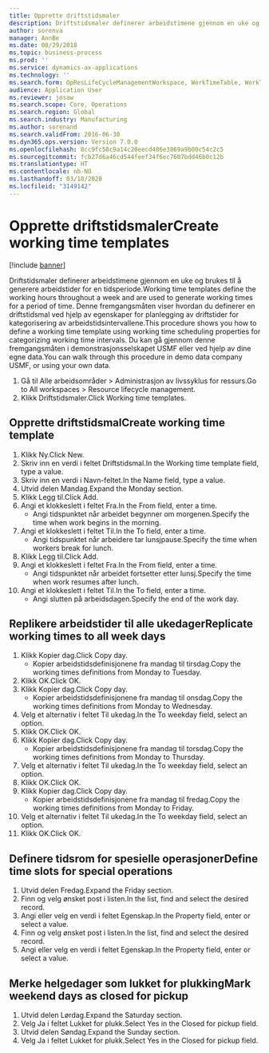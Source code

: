 ```yaml
---
title: Opprette driftstidsmaler
description: Driftstidsmaler definerer arbeidstimene gjennom en uke og brukes til å generere arbeidstider for en tidsperiode.
author: sorenva
manager: AnnBe
ms.date: 08/29/2018
ms.topic: business-process
ms.prod: ''
ms.service: dynamics-ax-applications
ms.technology: ''
ms.search.form: OpResLifeCycleManagementWorkspace, WorkTimeTable, WorkTimeCopyDayDialog
audience: Application User
ms.reviewer: josaw
ms.search.scope: Core, Operations
ms.search.region: Global
ms.search.industry: Manufacturing
ms.author: sorenand
ms.search.validFrom: 2016-06-30
ms.dyn365.ops.version: Version 7.0.0
ms.openlocfilehash: 8cc9fc58c9a14c20eecd486e3869a9b00c54c2c5
ms.sourcegitcommit: fcb27d6a46cd544feef34f6ec7607bdd46b0c12b
ms.translationtype: HT
ms.contentlocale: nb-NO
ms.lasthandoff: 03/18/2020
ms.locfileid: "3149142"
---
```

# <a name="create-working-time-templates"></a><span data-ttu-id="1d382-103">Opprette driftstidsmaler</span><span class="sxs-lookup"><span data-stu-id="1d382-103">Create working time templates</span></span>

[!include [banner](../../includes/banner.md)]

<span data-ttu-id="1d382-104">Driftstidsmaler definerer arbeidstimene gjennom en uke og brukes til å generere arbeidstider for en tidsperiode.</span><span class="sxs-lookup"><span data-stu-id="1d382-104">Working time templates define the working hours throughout a week and are used to generate working times for a period of time.</span></span> <span data-ttu-id="1d382-105">Denne fremgangsmåten viser hvordan du definerer en driftstidsmal ved hjelp av egenskaper for planlegging av driftstider for kategorisering av arbeidstidsintervallene.</span><span class="sxs-lookup"><span data-stu-id="1d382-105">This procedure shows you how to define a working time template using working time scheduling properties for categorizing working time intervals.</span></span> <span data-ttu-id="1d382-106">Du kan gå gjennom denne fremgangsmåten i demonstrasjonsselskapet USMF eller ved hjelp av dine egne data.</span><span class="sxs-lookup"><span data-stu-id="1d382-106">You can walk through this procedure in demo data company USMF, or using your own data.</span></span>

1. <span data-ttu-id="1d382-107">Gå til Alle arbeidsområder > Administrasjon av livssyklus for ressurs.</span><span class="sxs-lookup"><span data-stu-id="1d382-107">Go to All workspaces > Resource lifecycle management.</span></span>
2. <span data-ttu-id="1d382-108">Klikk Driftstidsmaler.</span><span class="sxs-lookup"><span data-stu-id="1d382-108">Click Working time templates.</span></span>

## <a name="create-working-time-template"></a><span data-ttu-id="1d382-109">Opprette driftstidsmal</span><span class="sxs-lookup"><span data-stu-id="1d382-109">Create working time template</span></span>
1. <span data-ttu-id="1d382-110">Klikk Ny.</span><span class="sxs-lookup"><span data-stu-id="1d382-110">Click New.</span></span>
2. <span data-ttu-id="1d382-111">Skriv inn en verdi i feltet Driftstidsmal.</span><span class="sxs-lookup"><span data-stu-id="1d382-111">In the Working time template field, type a value.</span></span>
3. <span data-ttu-id="1d382-112">Skriv inn en verdi i Navn-feltet.</span><span class="sxs-lookup"><span data-stu-id="1d382-112">In the Name field, type a value.</span></span>
4. <span data-ttu-id="1d382-113">Utvid delen Mandag.</span><span class="sxs-lookup"><span data-stu-id="1d382-113">Expand the Monday section.</span></span>
5. <span data-ttu-id="1d382-114">Klikk Legg til.</span><span class="sxs-lookup"><span data-stu-id="1d382-114">Click Add.</span></span>
6. <span data-ttu-id="1d382-115">Angi et klokkeslett i feltet Fra.</span><span class="sxs-lookup"><span data-stu-id="1d382-115">In the From field, enter a time.</span></span>
    * <span data-ttu-id="1d382-116">Angi tidspunktet når arbeidet begynner om morgenen.</span><span class="sxs-lookup"><span data-stu-id="1d382-116">Specify the time when work begins in the morning.</span></span>  
7. <span data-ttu-id="1d382-117">Angi et klokkeslett i feltet Til.</span><span class="sxs-lookup"><span data-stu-id="1d382-117">In the To field, enter a time.</span></span>
    * <span data-ttu-id="1d382-118">Angi tidspunktet når arbeidere tar lunsjpause.</span><span class="sxs-lookup"><span data-stu-id="1d382-118">Specify the time when workers break for lunch.</span></span>  
8. <span data-ttu-id="1d382-119">Klikk Legg til.</span><span class="sxs-lookup"><span data-stu-id="1d382-119">Click Add.</span></span>
9. <span data-ttu-id="1d382-120">Angi et klokkeslett i feltet Fra.</span><span class="sxs-lookup"><span data-stu-id="1d382-120">In the From field, enter a time.</span></span>
    * <span data-ttu-id="1d382-121">Angi tidspunktet når arbeidet fortsetter etter lunsj.</span><span class="sxs-lookup"><span data-stu-id="1d382-121">Specify the time when work resumes after lunch.</span></span>  
10. <span data-ttu-id="1d382-122">Angi et klokkeslett i feltet Til.</span><span class="sxs-lookup"><span data-stu-id="1d382-122">In the To field, enter a time.</span></span>
    * <span data-ttu-id="1d382-123">Angi slutten på arbeidsdagen.</span><span class="sxs-lookup"><span data-stu-id="1d382-123">Specify the end of the work day.</span></span>  

## <a name="replicate-working-times-to-all-week-days"></a><span data-ttu-id="1d382-124">Replikere arbeidstider til alle ukedager</span><span class="sxs-lookup"><span data-stu-id="1d382-124">Replicate working times to all week days</span></span>
1. <span data-ttu-id="1d382-125">Klikk Kopier dag.</span><span class="sxs-lookup"><span data-stu-id="1d382-125">Click Copy day.</span></span>
    * <span data-ttu-id="1d382-126">Kopier arbeidstidsdefinisjonene fra mandag til tirsdag.</span><span class="sxs-lookup"><span data-stu-id="1d382-126">Copy the working times definitions from Monday to Tuesday.</span></span>  
2. <span data-ttu-id="1d382-127">Klikk OK.</span><span class="sxs-lookup"><span data-stu-id="1d382-127">Click OK.</span></span>
3. <span data-ttu-id="1d382-128">Klikk Kopier dag.</span><span class="sxs-lookup"><span data-stu-id="1d382-128">Click Copy day.</span></span>
    * <span data-ttu-id="1d382-129">Kopier arbeidstidsdefinisjonene fra mandag til onsdag.</span><span class="sxs-lookup"><span data-stu-id="1d382-129">Copy the working times definitions from Monday to Wednesday.</span></span>  
4. <span data-ttu-id="1d382-130">Velg et alternativ i feltet Til ukedag.</span><span class="sxs-lookup"><span data-stu-id="1d382-130">In the To weekday field, select an option.</span></span>
5. <span data-ttu-id="1d382-131">Klikk OK.</span><span class="sxs-lookup"><span data-stu-id="1d382-131">Click OK.</span></span>
6. <span data-ttu-id="1d382-132">Klikk Kopier dag.</span><span class="sxs-lookup"><span data-stu-id="1d382-132">Click Copy day.</span></span>
    * <span data-ttu-id="1d382-133">Kopier arbeidstidsdefinisjonene fra mandag til torsdag.</span><span class="sxs-lookup"><span data-stu-id="1d382-133">Copy the working times definitions from Monday to Thursday.</span></span>  
7. <span data-ttu-id="1d382-134">Velg et alternativ i feltet Til ukedag.</span><span class="sxs-lookup"><span data-stu-id="1d382-134">In the To weekday field, select an option.</span></span>
8. <span data-ttu-id="1d382-135">Klikk OK.</span><span class="sxs-lookup"><span data-stu-id="1d382-135">Click OK.</span></span>
9. <span data-ttu-id="1d382-136">Klikk Kopier dag.</span><span class="sxs-lookup"><span data-stu-id="1d382-136">Click Copy day.</span></span>
    * <span data-ttu-id="1d382-137">Kopier arbeidstidsdefinisjonene fra mandag til fredag.</span><span class="sxs-lookup"><span data-stu-id="1d382-137">Copy the working times definitions from Monday to Friday.</span></span>  
10. <span data-ttu-id="1d382-138">Velg et alternativ i feltet Til ukedag.</span><span class="sxs-lookup"><span data-stu-id="1d382-138">In the To weekday field, select an option.</span></span>
11. <span data-ttu-id="1d382-139">Klikk OK.</span><span class="sxs-lookup"><span data-stu-id="1d382-139">Click OK.</span></span>

## <a name="define-time-slots-for-special-operations"></a><span data-ttu-id="1d382-140">Definere tidsrom for spesielle operasjoner</span><span class="sxs-lookup"><span data-stu-id="1d382-140">Define time slots for special operations</span></span>
1. <span data-ttu-id="1d382-141">Utvid delen Fredag.</span><span class="sxs-lookup"><span data-stu-id="1d382-141">Expand the Friday section.</span></span>
2. <span data-ttu-id="1d382-142">Finn og velg ønsket post i listen.</span><span class="sxs-lookup"><span data-stu-id="1d382-142">In the list, find and select the desired record.</span></span>
3. <span data-ttu-id="1d382-143">Angi eller velg en verdi i feltet Egenskap.</span><span class="sxs-lookup"><span data-stu-id="1d382-143">In the Property field, enter or select a value.</span></span>
4. <span data-ttu-id="1d382-144">Finn og velg ønsket post i listen.</span><span class="sxs-lookup"><span data-stu-id="1d382-144">In the list, find and select the desired record.</span></span>
5. <span data-ttu-id="1d382-145">Angi eller velg en verdi i feltet Egenskap.</span><span class="sxs-lookup"><span data-stu-id="1d382-145">In the Property field, enter or select a value.</span></span>

## <a name="mark-weekend-days-as-closed-for-pickup"></a><span data-ttu-id="1d382-146">Merke helgedager som lukket for plukking</span><span class="sxs-lookup"><span data-stu-id="1d382-146">Mark weekend days as closed for pickup</span></span>
1. <span data-ttu-id="1d382-147">Utvid delen Lørdag.</span><span class="sxs-lookup"><span data-stu-id="1d382-147">Expand the Saturday section.</span></span>
2. <span data-ttu-id="1d382-148">Velg Ja i feltet Lukket for plukk.</span><span class="sxs-lookup"><span data-stu-id="1d382-148">Select Yes in the Closed for pickup field.</span></span>
3. <span data-ttu-id="1d382-149">Utvid delen Søndag.</span><span class="sxs-lookup"><span data-stu-id="1d382-149">Expand the Sunday section.</span></span>
4. <span data-ttu-id="1d382-150">Velg Ja i feltet Lukket for plukk.</span><span class="sxs-lookup"><span data-stu-id="1d382-150">Select Yes in the Closed for pickup field.</span></span>

